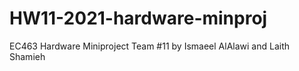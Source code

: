 # HW11-2021-hardware-minproj
EC463 Hardware Miniproject Team #11
by Ismaeel AlAlawi and Laith Shamieh
